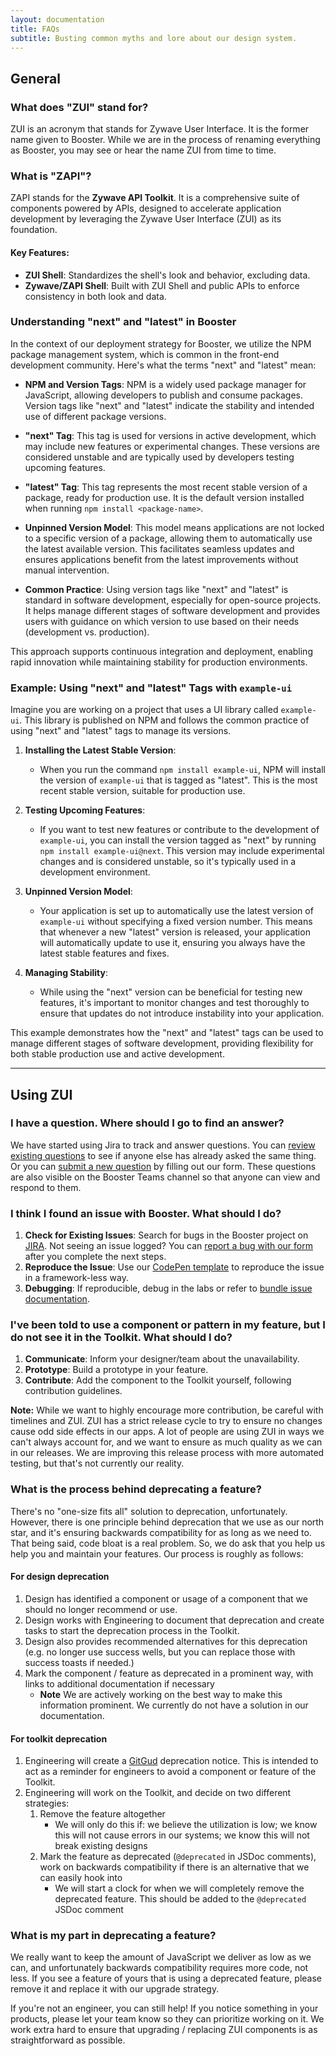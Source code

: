 ```yaml
---
layout: documentation
title: FAQs
subtitle: Busting common myths and lore about our design system.
---
```


## General

### What does "ZUI" stand for?

ZUI is an acronym that stands for Zywave User Interface. It is the former name given to Booster. While we are in the process of renaming everything as Booster, you may see or hear the name ZUI from time to time.

### What is "ZAPI"?

ZAPI stands for the **Zywave API Toolkit**. It is a comprehensive suite of components powered by APIs, designed to accelerate application development by leveraging the Zywave User Interface (ZUI) as its foundation.

#### Key Features:

- **ZUI Shell**: Standardizes the shell's look and behavior, excluding data.
- **Zywave/ZAPI Shell**: Built with ZUI Shell and public APIs to enforce consistency in both look and data.

### Understanding "next" and "latest" in Booster

In the context of our deployment strategy for Booster, we utilize the NPM package management system, which is common in the front-end development community. Here's what the terms "next" and "latest" mean:

- **NPM and Version Tags**: NPM is a widely used package manager for JavaScript, allowing developers to publish and consume packages. Version tags like "next" and "latest" indicate the stability and intended use of different package versions.

- **"next" Tag**: This tag is used for versions in active development, which may include new features or experimental changes. These versions are considered unstable and are typically used by developers testing upcoming features.

- **"latest" Tag**: This tag represents the most recent stable version of a package, ready for production use. It is the default version installed when running `npm install <package-name>`.

- **Unpinned Version Model**: This model means applications are not locked to a specific version of a package, allowing them to automatically use the latest available version. This facilitates seamless updates and ensures applications benefit from the latest improvements without manual intervention.

- **Common Practice**: Using version tags like "next" and "latest" is standard in software development, especially for open-source projects. It helps manage different stages of software development and provides users with guidance on which version to use based on their needs (development vs. production).

This approach supports continuous integration and deployment, enabling rapid innovation while maintaining stability for production environments.

### Example: Using "next" and "latest" Tags with `example-ui`

Imagine you are working on a project that uses a UI library called `example-ui`. This library is published on NPM and follows the common practice of using "next" and "latest" tags to manage its versions.

1. **Installing the Latest Stable Version**:
   - When you run the command `npm install example-ui`, NPM will install the version of `example-ui` that is tagged as "latest". This is the most recent stable version, suitable for production use.

2. **Testing Upcoming Features**:
   - If you want to test new features or contribute to the development of `example-ui`, you can install the version tagged as "next" by running `npm install example-ui@next`. This version may include experimental changes and is considered unstable, so it's typically used in a development environment.

3. **Unpinned Version Model**:
   - Your application is set up to automatically use the latest version of `example-ui` without specifying a fixed version number. This means that whenever a new "latest" version is released, your application will automatically update to use it, ensuring you always have the latest stable features and fixes.

4. **Managing Stability**:
   - While using the "next" version can be beneficial for testing new features, it's important to monitor changes and test thoroughly to ensure that updates do not introduce instability into your application.

This example demonstrates how the "next" and "latest" tags can be used to manage different stages of software development, providing flexibility for both stable production use and active development.

<hr />

## Using ZUI

### I have a question. Where should I go to find an answer?
We have started using Jira to track and answer questions. You can [review existing questions](https://zywave-rd.atlassian.net/issues/?filter=10378) to see if anyone else has already asked the same thing. Or you can [submit a new question](https://zywave-rd.atlassian.net/jira/software/c/projects/BOOSTER/form/38) by filling out our form. These questions are also visible on the Booster Teams channel so that anyone can view and respond to them.
### I think I found an issue with Booster. What should I do?
1. **Check for Existing Issues**: Search for bugs in the Booster project on [JIRA](https://zywave-rd.atlassian.net/jira/software/c/projects/BOOSTER/issues/BOOSTER-56?jql=project%20%3D%20%22BOOSTER%22%20AND%20type%20%3D%20Bug%20ORDER%20BY%20created%20DESC). Not seeing an issue logged? You can [report a bug with our form](https://zywave-rd.atlassian.net/jira/software/c/projects/BOOSTER/form/37) after you complete the next steps.
2. **Reproduce the Issue**: Use our [CodePen template](https://codepen.io/pen?template=ZEQEQwN) to reproduce the issue in a framework-less way.
3. **Debugging**: If reproducible, debug in the labs or refer to [bundle issue documentation](https://gitlab.zywave.com/zui/zui/-/blob/dev/packages/misc/zui-bundle/README.md).

### I've been told to use a component or pattern in my feature, but I do not see it in the Toolkit. What should I do?
1. **Communicate**: Inform your designer/team about the unavailability.
2. **Prototype**: Build a prototype in your feature.
3. **Contribute**: Add the component to the Toolkit yourself, following contribution guidelines.

 **Note:** While we want to highly encourage more contribution, be careful with timelines and ZUI. ZUI has a strict release cycle to try to ensure no changes cause odd side effects in our apps. A lot of people are using ZUI in ways we can't always account for, and we want to ensure as much quality as we can in our releases. We are improving this release process with more automated testing, but that's not currently our reality.

### What is the process behind deprecating a feature?

There's no "one-size fits all" solution to deprecation, unfortunately. However, there is one principle behind deprecation that we use as our north star, and it's ensuring backwards compatibility for as long as we need to. That being said, code bloat is a real problem. So, we do ask that you help us help you and maintain your features. Our process is roughly as follows:

#### For design deprecation

1. Design has identified a component or usage of a component that we should no longer recommend or use.
1. Design works with Engineering to document that deprecation and create tasks to start the deprecation process in the Toolkit.
1. Design also provides recommended alternatives for this deprecation (e.g. no longer use success wells, but you can replace those with success toasts if needed.)
1. Mark the component / feature as deprecated in a prominent way, with links to additional documentation if necessary
   - **Note** We are actively working on the best way to make this information prominent. We currently do not have a solution in our documentation.

#### For toolkit deprecation

1. Engineering will create a [GitGud](https://gitgud.zywave.com/) deprecation notice. This is intended to act as a reminder for engineers to avoid a component or feature of the Toolkit.
1. Engineering will work on the Toolkit, and decide on two different strategies:
   1. Remove the feature altogether
      - We will only do this if: we believe the utilization is low; we know this will not cause errors in our systems; we know this will not break existing designs
   1. Mark the feature as deprecated (`@deprecated` in JSDoc comments), work on backwards compatibility if there is an alternative that we can easily hook into
      - We will start a clock for when we will completely remove the deprecated feature. This should be added to the `@deprecated` JSDoc comment

### What is my part in deprecating a feature?

We really want to keep the amount of JavaScript we deliver as low as we can, and unfortunately backwards compatibility requires more code, not less. If you see a feature of yours that is using a deprecated feature, please remove it and replace it with our upgrade strategy.

If you're not an engineer, you can still help! If you notice something in your products, please let your team know so they can prioritize working on it. We work extra hard to ensure that upgrading / replacing ZUI components is as straightforward as possible.
